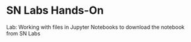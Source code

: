 # SN Labs Hands-On
Lab: Working with files in Jupyter Notebooks to download the notebook from SN Labs
